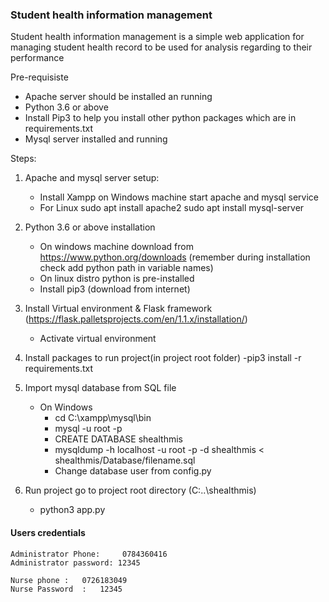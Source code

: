 ### Student health information management

Student health information management is a simple web application for managing 
student health record to be used for analysis regarding to their performance 

Pre-requisiste

- Apache server should be installed an running
- Python 3.6 or above
- Install Pip3 to help you install other python packages which are in requirements.txt
- Mysql server installed and running

Steps:

1. Apache and mysql server setup:
	- Install Xampp on Windows machine start apache and mysql service
	- For Linux
		sudo apt install apache2
		sudo apt install mysql-server
		
2. Python 3.6 or above installation
	- On windows machine download from https://www.python.org/downloads (remember during installation check add python path in variable names)
	- On linux distro python is pre-installed
	- Install pip3 (download from internet)
	
3. Install Virtual environment & Flask framework (https://flask.palletsprojects.com/en/1.1.x/installation/)
	- Activate virtual environment
		
4. Install packages to run project(in project root folder)
	-pip3 install -r requirements.txt
	
5. Import mysql database from SQL file
	- On Windows
		- cd C:\xampp\mysql\bin
		- mysql -u root -p
		- CREATE DATABASE shealthmis
		- mysqldump -h localhost -u root -p -d shealthmis < shealthmis/Database/filename.sql
		- Change database user from config.py

	
6. Run project go to project root directory (C:\..\shealthmis) 
	- python3 app.py

#### Users credentials
	Administrator Phone:	 0784360416
	Administrator password: 12345
	
	Nurse phone	: 	0726183049
	Nurse Password  :	12345
	
